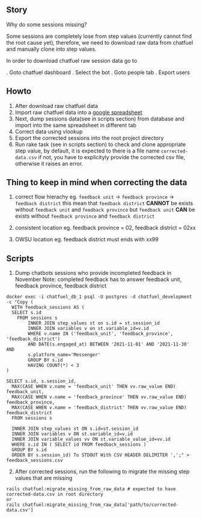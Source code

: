 ## Story

Why do some sessions missing?

Some sessions are completely lose from step values (currently cannot find the root cause yet), therefore, we need to download raw data from chatfuel and manually clone into step values.

In order to download chatfuel raw session data go to

. Goto chatfuel dashboard
. Select the bot
. Goto people tab
. Export users

## Howto

1. After download raw chatfuel data
2. Import raw chatfuel data into a [google spreadsheet](https://docs.google.com/spreadsheets/d/1hXPUAIhfPHOf7c2HiiUpLhm17wn0YKdVLwK1lEnxozU/edit#gid=0)
3. Next, dump sessions data(see in scripts section) from database and import into the same spreadsheet in different tab
4. Correct data using vlookup
5. Export the corrected sessions into the root project directory
6. Run rake task (see in scripts section) to check and clone appropriate step value,
   by default, it is expected to there is a file name `corrected-data.csv` if not, you have to explicityly provide the corrected csv file, otherwise it raises an error.

## Thing to keep in mind when correcting the data

1. correct flow hierachy
   eg. `feedback unit` -> `feedback province` -> `feedback district`
   this mean that `feedback district` **CANNOT** be exists without `feedback unit` and `feedback province`
   but `feedback unit` **CAN** be exists without `feedback province` and `feedback district`

2. consistent location
   eg. feedback province = 02, feedback district = 02xx

3. OWSU location
   eg. feedback district must ends with xx99

## Scripts

1. Dump chatbots sessions who provide incompleted feedback in November
   Note: completed feedback has to answer feedback unit, feedback province, feedback district

```
docker exec -i chatfuel_db_1 psql -U postgres -d chatfuel_development -c "Copy (
  WITH feedback_sessions AS (
  SELECT s.id
    FROM sessions s
        INNER JOIN step_values st on s.id = st.session_id
        INNER JOIN variables v on st.variable_id=v.id
        WHERE v.name IN ('feedback_unit', 'feedback_province', 'feedback_district')
        AND DATE(s.engaged_at) BETWEEN '2021-11-01' AND '2021-11-30' AND
        s.platform_name='Messenger'
        GROUP BY s.id
        HAVING COUNT(*) < 3
)

SELECT s.id, s.session_id,
  MAX(CASE WHEN v.name = 'feedback_unit' THEN vv.raw_value END) feedback_unit,
  MAX(CASE WHEN v.name = 'feedback_province' THEN vv.raw_value END) feedback_province,
  MAX(CASE WHEN v.name = 'feedback_district' THEN vv.raw_value END) feedback_district
  FROM sessions s

  INNER JOIN step_values st ON s.id=st.session_id
  INNER JOIN variables v ON st.variable_id=v.id
  INNER JOIN variable_values vv ON st.variable_value_id=vv.id
  WHERE s.id IN ( SELECT id FROM feedback_sessions )
  GROUP BY s.id
  ORDER BY s.session_id) To STDOUT With CSV HEADER DELIMITER ',';" > feedback_sessions.csv
```

2. After corrected sessions, run the following to migrate the missing step values that are missing

```
rails chatfuel:migrate_missing_from_raw_data # expected to have corrected-data.csv in root directory
or
rails chatfuel:migrate_missing_from_raw_data['path/to/corrected-data.csv']
```
